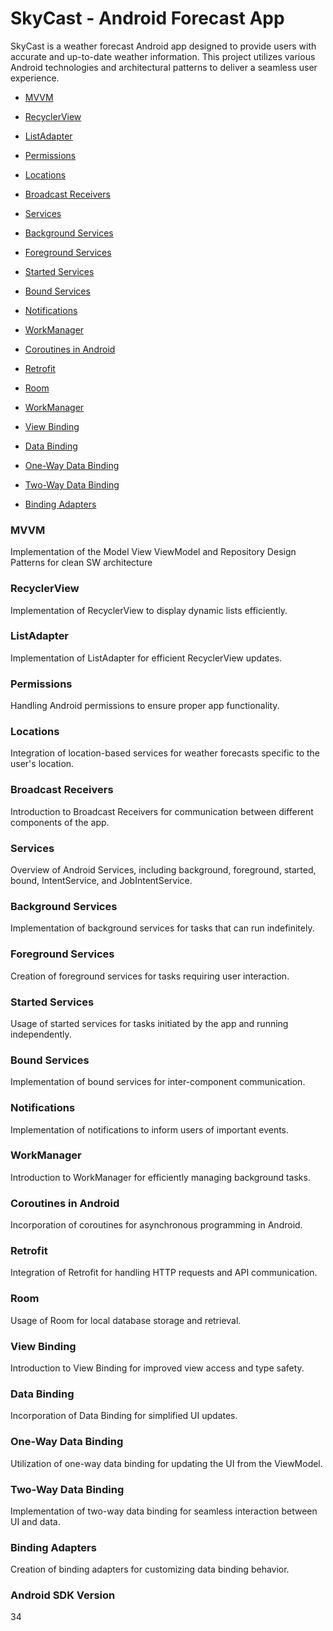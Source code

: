# SkyCast - Android Forecast App

SkyCast is a weather forecast Android app designed to provide users with accurate and up-to-date weather information. This project utilizes various Android technologies and architectural patterns to deliver a seamless user experience.

  - [MVVM](#mVVM)

  - [RecyclerView](#recyclerview)
  - [ListAdapter](#listadapter)

  - [Permissions](#permissions)
  - [Locations](#locations)

  - [Broadcast Receivers](#broadcast-receivers)
  - [Services](#services)
  - [Background Services](#background-services)
  - [Foreground Services](#foreground-services)
  - [Started Services](#started-services)
  - [Bound Services](#bound-services)
  - [Notifications](#notifications)

  - [WorkManager](#workmanager)

  - [Coroutines in Android](#coroutines-in-android)
  - [Retrofit](#retrofit)
  - [Room](#room)
  - [WorkManager](#workmanager-1)

  - [View Binding](#view-binding)
  - [Data Binding](#data-binding)
  - [One-Way Data Binding](#one-way-data-binding)
  - [Two-Way Data Binding](#two-way-data-binding)
  - [Binding Adapters](#binding-adapters)
  


### MVVM
Implementation of the Model View ViewModel and Repository Design Patterns for clean SW architecture

### RecyclerView

Implementation of RecyclerView to display dynamic lists efficiently.

### ListAdapter

Implementation of ListAdapter for efficient RecyclerView updates.



### Permissions

Handling Android permissions to ensure proper app functionality.

### Locations

Integration of location-based services for weather forecasts specific to the user's location.



### Broadcast Receivers

Introduction to Broadcast Receivers for communication between different components of the app.

### Services

Overview of Android Services, including background, foreground, started, bound, IntentService, and JobIntentService.

### Background Services

Implementation of background services for tasks that can run indefinitely.

### Foreground Services

Creation of foreground services for tasks requiring user interaction.

### Started Services

Usage of started services for tasks initiated by the app and running independently.

### Bound Services

Implementation of bound services for inter-component communication.


### Notifications

Implementation of notifications to inform users of important events.


### WorkManager

Introduction to WorkManager for efficiently managing background tasks.



### Coroutines in Android

Incorporation of coroutines for asynchronous programming in Android.

### Retrofit

Integration of Retrofit for handling HTTP requests and API communication.

### Room

Usage of Room for local database storage and retrieval.



### View Binding

Introduction to View Binding for improved view access and type safety.

### Data Binding

Incorporation of Data Binding for simplified UI updates.

### One-Way Data Binding

Utilization of one-way data binding for updating the UI from the ViewModel.

### Two-Way Data Binding

Implementation of two-way data binding for seamless interaction between UI and data.

### Binding Adapters

Creation of binding adapters for customizing data binding behavior.

### Android SDK Version
34

